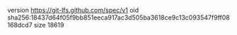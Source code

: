 version https://git-lfs.github.com/spec/v1
oid sha256:18437d64f05f9bb851eeca917ac3d505ba3618ce9c13c093547f9ff08168dcd7
size 18619
